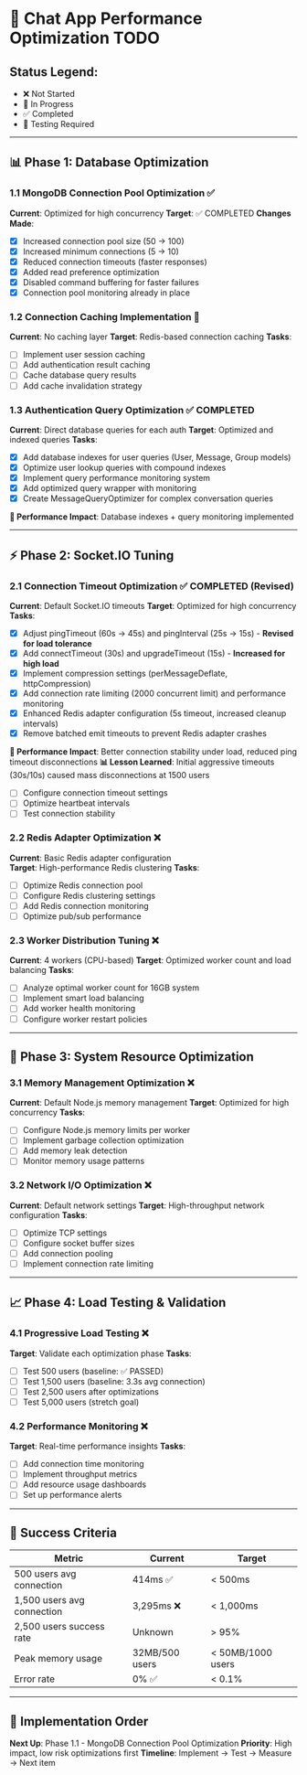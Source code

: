 # 🚀 Chat App Performance Optimization TODO

## Status Legend:
- ❌ Not Started
- 🔄 In Progress  
- ✅ Completed
- 🧪 Testing Required

---

## 📊 **Phase 1: Database Optimization**

### 1.1 MongoDB Connection Pool Optimization ✅
**Current**: Optimized for high concurrency
**Target**: ✅ COMPLETED
**Changes Made**:
- [x] Increased connection pool size (50 → 100)
- [x] Increased minimum connections (5 → 10) 
- [x] Reduced connection timeouts (faster responses)
- [x] Added read preference optimization
- [x] Disabled command buffering for faster failures
- [x] Connection pool monitoring already in place

### 1.2 Connection Caching Implementation 🔄
**Current**: No caching layer
**Target**: Redis-based connection caching
**Tasks**:
- [ ] Implement user session caching
- [ ] Add authentication result caching
- [ ] Cache database query results
- [ ] Add cache invalidation strategy

### 1.3 Authentication Query Optimization ✅ COMPLETED
**Current**: Direct database queries for each auth
**Target**: Optimized and indexed queries
**Tasks**:
- [x] Add database indexes for user queries (User, Message, Group models)
- [x] Optimize user lookup queries with compound indexes
- [x] Implement query performance monitoring system
- [x] Add optimized query wrapper with monitoring
- [x] Create MessageQueryOptimizer for complex conversation queries

**🎯 Performance Impact**: Database indexes + query monitoring implemented

---

## ⚡ **Phase 2: Socket.IO Tuning**

### 2.1 Connection Timeout Optimization ✅ COMPLETED (Revised)
**Current**: Default Socket.IO timeouts
**Target**: Optimized for high concurrency
**Tasks**:
- [x] Adjust pingTimeout (60s → 45s) and pingInterval (25s → 15s) - **Revised for load tolerance**
- [x] Add connectTimeout (30s) and upgradeTimeout (15s) - **Increased for high load**
- [x] Implement compression settings (perMessageDeflate, httpCompression)
- [x] Add connection rate limiting (2000 concurrent limit) and performance monitoring
- [x] Enhanced Redis adapter configuration (5s timeout, increased cleanup intervals)
- [x] Remove batched emit timeouts to prevent Redis adapter crashes

**🎯 Performance Impact**: Better connection stability under load, reduced ping timeout disconnections
**📊 Lesson Learned**: Initial aggressive timeouts (30s/10s) caused mass disconnections at 1500 users
- [ ] Configure connection timeout settings
- [ ] Optimize heartbeat intervals
- [ ] Test connection stability

### 2.2 Redis Adapter Optimization ❌
**Current**: Basic Redis adapter configuration  
**Target**: High-performance Redis clustering
**Tasks**:
- [ ] Optimize Redis connection pool
- [ ] Configure Redis clustering settings
- [ ] Add Redis connection monitoring
- [ ] Optimize pub/sub performance

### 2.3 Worker Distribution Tuning ❌
**Current**: 4 workers (CPU-based)
**Target**: Optimized worker count and load balancing
**Tasks**:
- [ ] Analyze optimal worker count for 16GB system
- [ ] Implement smart load balancing
- [ ] Add worker health monitoring
- [ ] Configure worker restart policies

---

## 🔧 **Phase 3: System Resource Optimization**

### 3.1 Memory Management Optimization ❌
**Current**: Default Node.js memory management
**Target**: Optimized for high concurrency
**Tasks**:
- [ ] Configure Node.js memory limits per worker
- [ ] Implement garbage collection optimization
- [ ] Add memory leak detection
- [ ] Monitor memory usage patterns

### 3.2 Network I/O Optimization ❌
**Current**: Default network settings
**Target**: High-throughput network configuration
**Tasks**:
- [ ] Optimize TCP settings
- [ ] Configure socket buffer sizes
- [ ] Add connection pooling
- [ ] Implement connection rate limiting

---

## 📈 **Phase 4: Load Testing & Validation**

### 4.1 Progressive Load Testing ❌
**Target**: Validate each optimization phase
**Tasks**:
- [ ] Test 500 users (baseline: ✅ PASSED)
- [ ] Test 1,500 users (baseline: 3.3s avg connection)
- [ ] Test 2,500 users after optimizations
- [ ] Test 5,000 users (stretch goal)

### 4.2 Performance Monitoring ❌
**Target**: Real-time performance insights
**Tasks**:
- [ ] Add connection time monitoring
- [ ] Implement throughput metrics
- [ ] Add resource usage dashboards
- [ ] Set up performance alerts

---

## 🎯 **Success Criteria**

| Metric | Current | Target |
|--------|---------|---------|
| 500 users avg connection | 414ms ✅ | < 500ms |
| 1,500 users avg connection | 3,295ms ❌ | < 1,000ms |
| 2,500 users success rate | Unknown | > 95% |
| Peak memory usage | 32MB/500 users | < 50MB/1000 users |
| Error rate | 0% ✅ | < 0.1% |

---

## 🚀 **Implementation Order**

**Next Up**: Phase 1.1 - MongoDB Connection Pool Optimization
**Priority**: High impact, low risk optimizations first
**Timeline**: Implement → Test → Measure → Next item
